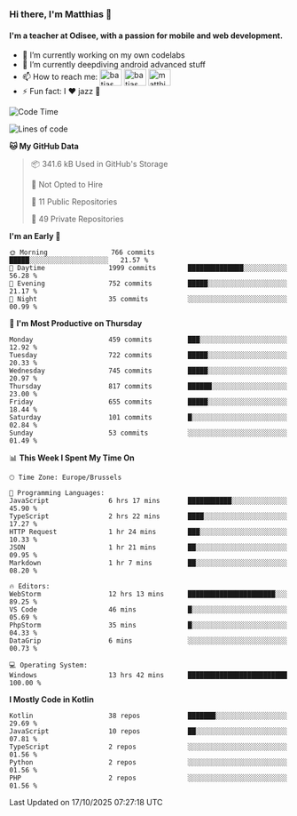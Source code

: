 ### Hi there, I'm Matthias 👋

#### I'm a teacher at Odisee, with a passion for mobile and web development.

- 🔭 I’m currently working on my own codelabs
- 🌱 I’m currently deepdiving android advanced stuff
- 📫 How to reach me: <a href="https://dev.to/batjas" target="_blank"><img align="center" src="https://raw.githubusercontent.com/rahuldkjain/github-profile-readme-generator/master/src/images/icons/Social/devto.svg" alt="batjas" height="30" width="40" /></a>
<a href="https://twitter.com/batjas" target="_blank"><img align="center" src="https://raw.githubusercontent.com/rahuldkjain/github-profile-readme-generator/master/src/images/icons/Social/twitter.svg" alt="batjas" height="30" width="40" /></a>
<a href="https://linkedin.com/in/matthiasdruwé" target="_blank"><img align="center" src="https://raw.githubusercontent.com/rahuldkjain/github-profile-readme-generator/master/src/images/icons/Social/linked-in-alt.svg" alt="matthiasdruwé" height="30" width="40" /></a>
- ⚡ Fun fact: I ❤ jazz 🎷


<!--START_SECTION:waka-->
![Code Time](http://img.shields.io/badge/Code%20Time-1%2C522%20hrs%2051%20mins-blue)

![Lines of code](https://img.shields.io/badge/From%20Hello%20World%20I%27ve%20Written-8.6%20million%20lines%20of%20code-blue)

**🐱 My GitHub Data** 

> 📦 341.6 kB Used in GitHub's Storage 
 > 
> 🚫 Not Opted to Hire
 > 
> 📜 11 Public Repositories 
 > 
> 🔑 49 Private Repositories 
 > 
**I'm an Early 🐤** 

```text
🌞 Morning                766 commits         █████░░░░░░░░░░░░░░░░░░░░   21.57 % 
🌆 Daytime                1999 commits        ██████████████░░░░░░░░░░░   56.28 % 
🌃 Evening                752 commits         █████░░░░░░░░░░░░░░░░░░░░   21.17 % 
🌙 Night                  35 commits          ░░░░░░░░░░░░░░░░░░░░░░░░░   00.99 % 
```
📅 **I'm Most Productive on Thursday** 

```text
Monday                   459 commits         ███░░░░░░░░░░░░░░░░░░░░░░   12.92 % 
Tuesday                  722 commits         █████░░░░░░░░░░░░░░░░░░░░   20.33 % 
Wednesday                745 commits         █████░░░░░░░░░░░░░░░░░░░░   20.97 % 
Thursday                 817 commits         ██████░░░░░░░░░░░░░░░░░░░   23.00 % 
Friday                   655 commits         █████░░░░░░░░░░░░░░░░░░░░   18.44 % 
Saturday                 101 commits         █░░░░░░░░░░░░░░░░░░░░░░░░   02.84 % 
Sunday                   53 commits          ░░░░░░░░░░░░░░░░░░░░░░░░░   01.49 % 
```


📊 **This Week I Spent My Time On** 

```text
🕑︎ Time Zone: Europe/Brussels

💬 Programming Languages: 
JavaScript               6 hrs 17 mins       ███████████░░░░░░░░░░░░░░   45.90 % 
TypeScript               2 hrs 22 mins       ████░░░░░░░░░░░░░░░░░░░░░   17.27 % 
HTTP Request             1 hr 24 mins        ███░░░░░░░░░░░░░░░░░░░░░░   10.33 % 
JSON                     1 hr 21 mins        ██░░░░░░░░░░░░░░░░░░░░░░░   09.95 % 
Markdown                 1 hr 7 mins         ██░░░░░░░░░░░░░░░░░░░░░░░   08.20 % 

🔥 Editors: 
WebStorm                 12 hrs 13 mins      ██████████████████████░░░   89.25 % 
VS Code                  46 mins             █░░░░░░░░░░░░░░░░░░░░░░░░   05.69 % 
PhpStorm                 35 mins             █░░░░░░░░░░░░░░░░░░░░░░░░   04.33 % 
DataGrip                 6 mins              ░░░░░░░░░░░░░░░░░░░░░░░░░   00.73 % 

💻 Operating System: 
Windows                  13 hrs 42 mins      █████████████████████████   100.00 % 
```

**I Mostly Code in Kotlin** 

```text
Kotlin                   38 repos            ███████░░░░░░░░░░░░░░░░░░   29.69 % 
JavaScript               10 repos            ██░░░░░░░░░░░░░░░░░░░░░░░   07.81 % 
TypeScript               2 repos             ░░░░░░░░░░░░░░░░░░░░░░░░░   01.56 % 
Python                   2 repos             ░░░░░░░░░░░░░░░░░░░░░░░░░   01.56 % 
PHP                      2 repos             ░░░░░░░░░░░░░░░░░░░░░░░░░   01.56 % 
```




 Last Updated on 17/10/2025 07:27:18 UTC
<!--END_SECTION:waka-->
